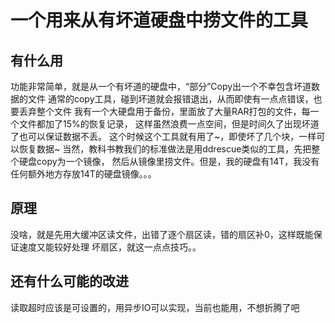 # 一个用来从有坏道硬盘中捞文件的工具
## 有什么用
功能非常简单，就是从一个有坏道的硬盘中，“部分”Copy出一个不幸包含坏道数据的文件
通常的copy工具，碰到坏道就会报错退出，从而即使有一点点错误，也要丢弃整个文件
我有一个大硬盘用于备份，里面放了大量RAR打包的文件，每一个文件都加了15%的恢复记录，
这样虽然浪费一点空间，但是时间久了出现坏道了也可以保证数据不丢。
这个时候这个工具就有用了~，即使坏了几个块，一样可以恢复数据~
当然，教科书教我们的标准做法是用ddrescue类似的工具，先把整个硬盘copy为一个镜像，
然后从镜像里捞文件。但是，我的硬盘有14T，我没有任何额外地方存放14T的硬盘镜像。。。
## 原理
没啥，就是先用大缓冲区读文件，出错了逐个扇区读，错的扇区补0，这样既能保证速度又能较好处理
坏扇区，就这一点点技巧。。
## 还有什么可能的改进
读取超时应该是可设置的，用异步IO可以实现，当前也能用，不想折腾了吧
